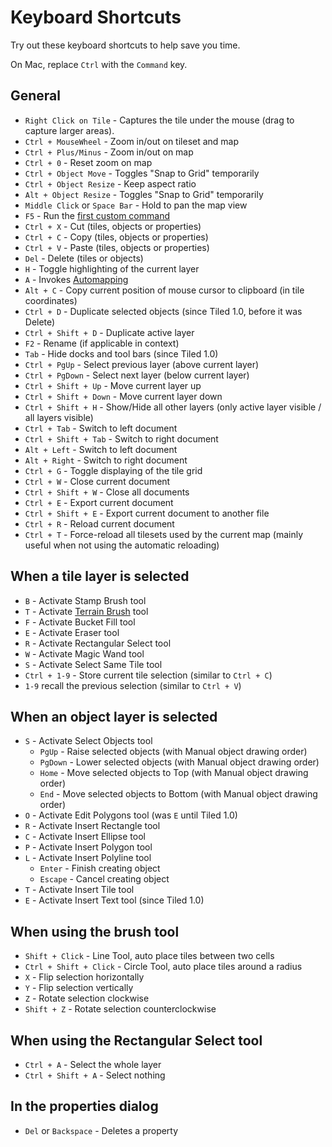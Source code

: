 # Keyboard Shortcuts

Try out these keyboard shortcuts to help save you time.

On Mac, replace `Ctrl` with the `Command` key.

## General

* `Right Click on Tile` - Captures the tile under the mouse (drag to capture  larger areas).
* `Ctrl + MouseWheel` - Zoom in/out on tileset and map
* `Ctrl + Plus/Minus` - Zoom in/out on map
* `Ctrl + 0` - Reset zoom on map
* `Ctrl + Object Move` - Toggles "Snap to Grid" temporarily
* `Ctrl + Object Resize` - Keep aspect ratio
* `Alt + Object Resize` - Toggles "Snap to Grid" temporarily
* `Middle Click` or `Space Bar` - Hold to pan the map view
* `F5` - Run the [first custom command](using-commands.md)
* `Ctrl + X` - Cut (tiles, objects or properties)
* `Ctrl + C` - Copy (tiles, objects or properties)
* `Ctrl + V` - Paste (tiles, objects or properties)
* `Del` - Delete (tiles or objects)
* `H` - Toggle highlighting of the current layer
* `A` - Invokes [Automapping](https://github.com/bjorn/tiled/wiki/Automapping)
* `Alt + C` - Copy current position of mouse cursor to clipboard (in tile coordinates)
* `Ctrl + D` - Duplicate selected objects (since Tiled 1.0, before it was Delete)
* `Ctrl + Shift + D` - Duplicate active layer
* `F2` - Rename (if applicable in context)
* `Tab` - Hide docks and tool bars (since Tiled 1.0)
* `Ctrl + PgUp` - Select previous layer (above current layer)
* `Ctrl + PgDown` - Select next layer (below current layer)
* `Ctrl + Shift + Up` - Move current layer up
* `Ctrl + Shift + Down` - Move current layer down
* `Ctrl + Shift + H` - Show/Hide all other layers (only active layer visible / all layers visible)
* `Ctrl + Tab` - Switch to left document
* `Ctrl + Shift + Tab` - Switch to right document
* `Alt + Left` - Switch to left document
* `Alt + Right` - Switch to right document
* `Ctrl + G` - Toggle displaying of the tile grid
* `Ctrl + W` - Close current document
* `Ctrl + Shift + W` - Close all documents
* `Ctrl + E` - Export current document
* `Ctrl + Shift + E` - Export current document to another file
* `Ctrl + R` - Reload current document
* `Ctrl + T` - Force-reload all tilesets used by the current map (mainly useful when not using the automatic reloading)

## When a tile layer is selected

* `B` - Activate Stamp Brush tool
* `T` - Activate [Terrain Brush](using-the-terrain-tool.md) tool
* `F` - Activate Bucket Fill tool
* `E` - Activate Eraser tool
* `R` - Activate Rectangular Select tool
* `W` - Activate Magic Wand tool
* `S` - Activate Select Same Tile tool
* `Ctrl + 1-9` - Store current tile selection (similar to `Ctrl + C`)
* `1-9` recall the previous selection (similar to `Ctrl + V`)

## When an object layer is selected

* `S` - Activate Select Objects tool
    * `PgUp` - Raise selected objects (with Manual object drawing order)
    * `PgDown` - Lower selected objects (with Manual object drawing order)
    * `Home` - Move selected objects to Top (with Manual object drawing order)
    * `End` - Move selected objects to Bottom (with Manual object drawing order)
* `O` - Activate Edit Polygons tool (was `E` until Tiled 1.0)
* `R` - Activate Insert Rectangle tool
* `C` - Activate Insert Ellipse tool
* `P` - Activate Insert Polygon tool
* `L` - Activate Insert Polyline tool
    * `Enter` - Finish creating object
    * `Escape` - Cancel creating object
* `T` - Activate Insert Tile tool
* `E` - Activate Insert Text tool (since Tiled 1.0)

## When using the brush tool

* `Shift + Click` - Line Tool, auto place tiles between two cells
* `Ctrl + Shift + Click` - Circle Tool, auto place tiles around a radius
* `X` - Flip selection horizontally
* `Y` - Flip selection vertically
* `Z` - Rotate selection clockwise
* `Shift + Z` - Rotate selection counterclockwise

## When using the Rectangular Select tool

* `Ctrl + A` - Select the whole layer
* `Ctrl + Shift + A` - Select nothing

## In the properties dialog

* `Del` or `Backspace` - Deletes a property

